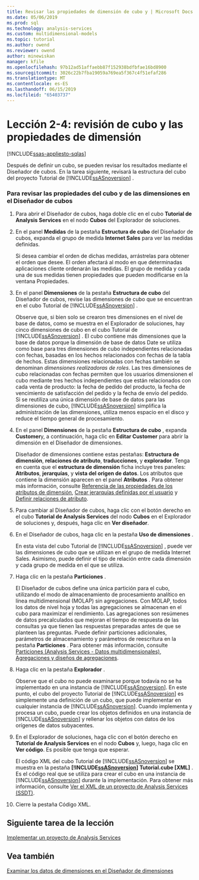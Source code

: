 ```yaml
---
title: Revisar las propiedades de dimensión de cubo y | Microsoft Docs
ms.date: 05/06/2019
ms.prod: sql
ms.technology: analysis-services
ms.custom: multidimensional-models
ms.topic: tutorial
ms.author: owend
ms.reviewer: owend
author: minewiskan
manager: kfile
ms.openlocfilehash: 97b12ad51affaebb87f152938bdfbfae16bd8900
ms.sourcegitcommit: 3026c22b7fba19059a769ea5f367c4f51efaf286
ms.translationtype: MT
ms.contentlocale: es-ES
ms.lasthandoff: 06/15/2019
ms.locfileid: "65403737"
---
```

# <a name="lesson-2-4---reviewing-cube-and-dimension-properties"></a>Lección 2-4: revisión de cubo y las propiedades de dimensión
[!INCLUDE[ssas-appliesto-sqlas](../../includes/ssas-appliesto-sqlas.md)]

Después de definir un cubo, se pueden revisar los resultados mediante el Diseñador de cubos. En la tarea siguiente, revisará la estructura del cubo del proyecto Tutorial de [!INCLUDE[ssASnoversion](../../includes/ssasnoversion-md.md)] .  
  
### <a name="to-review-cube-and-dimension-properties-in-cube-designer"></a>Para revisar las propiedades del cubo y de las dimensiones en el Diseñador de cubos  
  
1.  Para abrir el Diseñador de cubos, haga doble clic en el cubo **Tutorial de Analysis Services** en el nodo **Cubos** del Explorador de soluciones.  
  
2.  En el panel **Medidas** de la pestaña **Estructura de cubo** del Diseñador de cubos, expanda el grupo de medida **Internet Sales** para ver las medidas definidas.  
  
    Si desea cambiar el orden de dichas medidas, arrástrelas para obtener el orden que desee. El orden afectará al modo en que determinadas aplicaciones cliente ordenarán las medidas. El grupo de medida y cada una de sus medidas tienen propiedades que pueden modificarse en la ventana Propiedades.  
  
3.  En el panel **Dimensiones** de la pestaña **Estructura de cubo** del Diseñador de cubos, revise las dimensiones de cubo que se encuentran en el cubo Tutorial de [!INCLUDE[ssASnoversion](../../includes/ssasnoversion-md.md)] .  
  
    Observe que, si bien solo se crearon tres dimensiones en el nivel de base de datos, como se muestra en el Explorador de soluciones, hay cinco dimensiones de cubo en el cubo Tutorial de [!INCLUDE[ssASnoversion](../../includes/ssasnoversion-md.md)] . El cubo contiene más dimensiones que la base de datos porque la dimensión de base de datos Date se utiliza como base para tres dimensiones de cubo independientes relacionadas con fechas, basadas en los hechos relacionados con fechas de la tabla de hechos. Estas dimensiones relacionadas con fechas también se denominan *dimensiones realizadoras de roles*. Las tres dimensiones de cubo relacionadas con fechas permiten que los usuarios dimensionen el cubo mediante tres hechos independientes que están relacionados con cada venta de producto: la fecha de pedido del producto, la fecha de vencimiento de satisfacción del pedido y la fecha de envío del pedido. Si se reutiliza una única dimensión de base de datos para las dimensiones de cubo, [!INCLUDE[ssASnoversion](../../includes/ssasnoversion-md.md)] simplifica la administración de las dimensiones, utiliza menos espacio en el disco y reduce el tiempo general de procesamiento.  
  
4.  En el panel **Dimensiones** de la pestaña **Estructura de cubo** , expanda **Customer**y, a continuación, haga clic en **Editar Customer** para abrir la dimensión en el Diseñador de dimensiones.  
  
    Diseñador de dimensiones contiene estas pestañas: **Estructura de dimensión**, **relaciones de atributo**, **traducciones**, y **explorador**. Tenga en cuenta que el **estructura de dimensión** ficha incluye tres paneles: **Atributos**, **jerarquías**, y **vista del origen de datos**. Los atributos que contiene la dimensión aparecen en el panel **Atributos** . Para obtener más información, consulte [Referencia de las propiedades de los atributos de dimensión](../multidimensional-models/dimension-attribute-properties-reference.md), [Crear jerarquías definidas por el usuario](../multidimensional-models/user-defined-hierarchies-create.md) y [Definir relaciones de atributo](../multidimensional-models/attribute-relationships-define.md).  
  
5.  Para cambiar al Diseñador de cubos, haga clic con el botón derecho en el cubo **Tutorial de Analysis Services** del nodo **Cubos** en el Explorador de soluciones y, después, haga clic en **Ver diseñador**.  
  
6.  En el Diseñador de cubos, haga clic en la pestaña **Uso de dimensiones** .  
  
    En esta vista del cubo Tutorial de [!INCLUDE[ssASnoversion](../../includes/ssasnoversion-md.md)] , puede ver las dimensiones de cubo que se utilizan en el grupo de medida Internet Sales. Asimismo, puede definir el tipo de relación entre cada dimensión y cada grupo de medida en el que se utiliza.  
  
7.  Haga clic en la pestaña **Particiones** .  
  
    El Diseñador de cubos define una única partición para el cubo, utilizando el modo de almacenamiento de procesamiento analítico en línea multidimensional (MOLAP) sin agregaciones. Con MOLAP, todos los datos de nivel hoja y todas las agregaciones se almacenan en el cubo para maximizar el rendimiento. Las agregaciones son resúmenes de datos precalculados que mejoran el tiempo de respuesta de las consultas ya que tienen las respuestas preparadas antes de que se planteen las preguntas. Puede definir particiones adicionales, parámetros de almacenamiento y parámetros de reescritura en la pestaña **Particiones** . Para obtener más información, consulte [Particiones &#40;Analysis Services - Datos multidimensionales&#41;](../multidimensional-models-olap-logical-cube-objects/partitions-analysis-services-multidimensional-data.md), [Agregaciones y diseños de agregaciones](../multidimensional-models-olap-logical-cube-objects/aggregations-and-aggregation-designs.md).  
  
8.  Haga clic en la pestaña **Explorador** .  
  
    Observe que el cubo no puede examinarse porque todavía no se ha implementado en una instancia de [!INCLUDE[ssASnoversion](../../includes/ssasnoversion-md.md)]. En este punto, el cubo del proyecto Tutorial de [!INCLUDE[ssASnoversion](../../includes/ssasnoversion-md.md)] es simplemente una definición de un cubo, que puede implementar en cualquier instancia de [!INCLUDE[ssASnoversion](../../includes/ssasnoversion-md.md)]. Cuando implementa y procesa un cubo, puede crear los objetos definidos en una instancia de [!INCLUDE[ssASnoversion](../../includes/ssasnoversion-md.md)] y rellenar los objetos con datos de los orígenes de datos subyacentes.  
  
9. En el Explorador de soluciones, haga clic con el botón derecho en **Tutorial de Analysis Services** en el nodo **Cubos** y, luego, haga clic en **Ver código**. Es posible que tenga que esperar.  
  
    El código XML del cubo Tutorial de [!INCLUDE[ssASnoversion](../../includes/ssasnoversion-md.md)] se muestra en la pestaña **[!INCLUDE[ssASnoversion](../../includes/ssasnoversion-md.md)] Tutorial.cube [XML]** . Es el código real que se utiliza para crear el cubo en una instancia de [!INCLUDE[ssASnoversion](../../includes/ssasnoversion-md.md)] durante la implementación. Para obtener más información, consulte [Ver el XML de un proyecto de Analysis Services &#40;SSDT&#41;](../multidimensional-models/view-the-xml-for-an-analysis-services-project-ssdt.md).  
  
10. Cierre la pestaña Código XML.  
  
## <a name="next-task-in-lesson"></a>Siguiente tarea de la lección  
[Implementar un proyecto de Analysis Services](lesson-2-5-deploying-an-analysis-services-project.md)  
  
## <a name="see-also"></a>Vea también  
[Examinar los datos de dimensiones en el Diseñador de dimensiones](../multidimensional-models/database-dimensions-browse-dimension-data-in-dimension-designer.md)  
  
  
  
